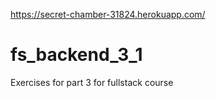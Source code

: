 https://secret-chamber-31824.herokuapp.com/
# fs_backend_3_1
Exercises for part 3 for fullstack course
